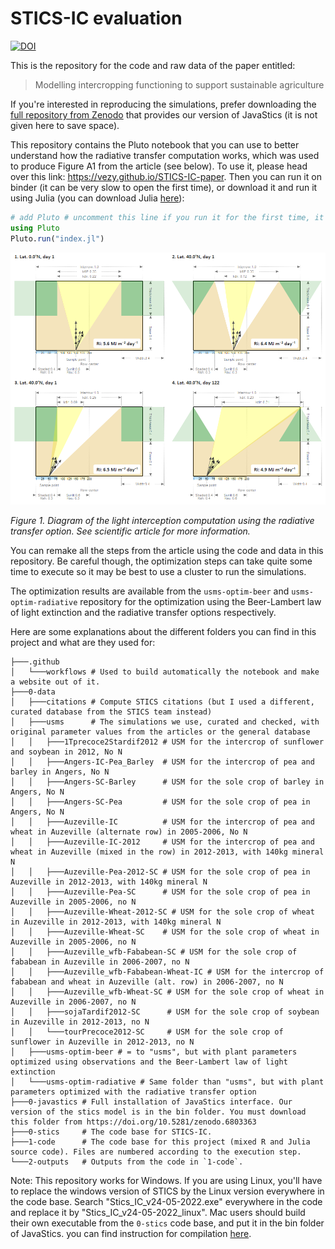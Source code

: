 # STICS-IC evaluation

[![DOI](https://zenodo.org/badge/DOI/10.5281/zenodo.6803362.svg)](https://doi.org/10.5281/zenodo.6803362)

This is the repository for the code and raw data of the paper entitled:

> Modelling intercropping functioning to support sustainable agriculture

If you're interested in reproducing the simulations, prefer downloading the [full repository from Zenodo](https://doi.org/10.5281/zenodo.6803363) that provides our version of JavaStics (it is not given here to save space).

This repository contains the Pluto notebook that you can use to better understand how the radiative transfer computation works, which was used to produce Figure A1 from the article (see below). To use it, please head over this link: <https://vezy.github.io/STICS-IC-paper>. Then you can run it on binder (it can be very slow to open the first time), or download it and run it using Julia (you can download Julia [here](https://julialang.org/downloads/)):

```julia
# add Pluto # uncomment this line if you run it for the first time, it will download and install the Pluto package
using Pluto
Pluto.run("index.jl")
```

![](https://raw.githubusercontent.com/VEZY/STICS-IC-paper/master/2-outputs/plots/Fig.1_radiative_transfer.png)

*Figure 1. Diagram of the light interception computation using the radiative transfer option. See scientific article for more information.*

You can remake all the steps from the article using the code and data in this repository. Be careful though, the optimization steps can take quite some time to execute so it may be best to use a cluster to run the simulations.

The optimization results are available from the `usms-optim-beer` and `usms-optim-radiative` repository for the optimization using the Beer-Lambert law of light extinction and the radiative transfer options respectively.

Here are some explanations about the different folders you can find in this project and what are they used for:

```
├───.github
│   └───workflows # Used to build automatically the notebook and make a website out of it.
├───0-data
│   ├───citations # Compute STICS citations (but I used a different, curated database from the STICS team instead)
│   ├───usms      # The simulations we use, curated and checked, with original parameter values from the articles or the general database
│   │   ├───1Tprecoce2Stardif2012 # USM for the intercrop of sunflower and soybean in 2012, No N
│   │   ├───Angers-IC-Pea_Barley  # USM for the intercrop of pea and barley in Angers, No N
│   │   ├───Angers-SC-Barley      # USM for the sole crop of barley in Angers, No N
│   │   ├───Angers-SC-Pea         # USM for the sole crop of pea in Angers, No N
│   │   ├───Auzeville-IC          # USM for the intercrop of pea and wheat in Auzeville (alternate row) in 2005-2006, No N
│   │   ├───Auzeville-IC-2012     # USM for the intercrop of pea and wheat in Auzeville (mixed in the row) in 2012-2013, with 140kg mineral N
│   │   ├───Auzeville-Pea-2012-SC # USM for the sole crop of pea in Auzeville in 2012-2013, with 140kg mineral N
│   │   ├───Auzeville-Pea-SC      # USM for the sole crop of pea in Auzeville in 2005-2006, no N
│   │   ├───Auzeville-Wheat-2012-SC # USM for the sole crop of wheat in Auzeville in 2012-2013, with 140kg mineral N
│   │   ├───Auzeville-Wheat-SC    # USM for the sole crop of wheat in Auzeville in 2005-2006, no N
│   │   ├───Auzeville_wfb-Fababean-SC # USM for the sole crop of fababean in Auzeville in 2006-2007, no N
│   │   ├───Auzeville_wfb-Fababean-Wheat-IC # USM for the intercrop of fababean and wheat in Auzeville (alt. row) in 2006-2007, no N
│   │   ├───Auzeville_wfb-Wheat-SC # USM for the sole crop of wheat in Auzeville in 2006-2007, no N
│   │   ├───sojaTardif2012-SC      # USM for the sole crop of soybean in Auzeville in 2012-2013, no N
│   │   └───tourPrecoce2012-SC     # USM for the sole crop of sunflower in Auzeville in 2012-2013, no N
│   ├───usms-optim-beer # = to "usms", but with plant parameters optimized using observations and the Beer-Lambert law of light extinction
│   └───usms-optim-radiative # Same folder than "usms", but with plant parameters optimized with the radiative transfer option
├───0-javastics # Full installation of JavaStics interface. Our version of the stics model is in the bin folder. You must download this folder from https://doi.org/10.5281/zenodo.6803363
├───0-stics     # The code base for STICS-IC.
├───1-code      # The code base for this project (mixed R and Julia source code). Files are numbered according to the execution step.
└───2-outputs   # Outputs from the code in `1-code`.
```

Note: This repository works for Windows. If you are using Linux, you'll have to replace the windows version of STICS by the Linux version everywhere in the code base. Search "Stics_IC_v24-05-2022.exe" everywhere in the code and replace it by "Stics_IC_v24-05-2022_linux". Mac users should build their own executable from the `0-stics` code base, and put it in the bin folder of JavaStics. you can find instruction for compilation [here](https://github.com/SticsRPacks/documentation/blob/master/mac_users.md).
